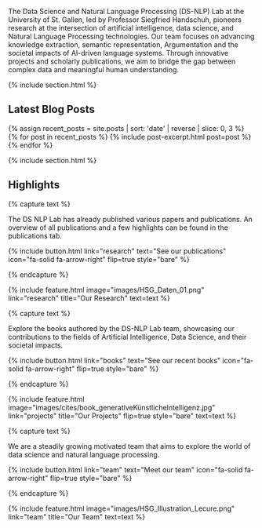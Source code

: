 ---
---

<!-- # DS-NLP Lab Blog and Research Website -->

The Data Science and Natural Language Processing (DS-NLP) Lab at the University of St. Gallen, led by Professor Siegfried Handschuh, pioneers research at the intersection of artificial intelligence, data science, and Natural Language Processing technologies. Our team focuses on advancing knowledge extraction, semantic representation, Argumentation and the societal impacts of AI-driven language systems. Through innovative projects and scholarly publications, we aim to bridge the gap between complex data and meaningful human understanding. 

{% include section.html %}

## Latest Blog Posts

{% assign recent_posts = site.posts | sort: 'date' | reverse | slice: 0, 3 %}
{% for post in recent_posts %}
  {% include post-excerpt.html post=post %}
{% endfor %}

{% include section.html %}


## Highlights

{% capture text %}

The DS NLP Lab has already published various papers and publications. An overview of all publications and a few highlights can be found in the publications tab.

{%
  include button.html
  link="research"
  text="See our publications"
  icon="fa-solid fa-arrow-right"
  flip=true
  style="bare"
%}

{% endcapture %}

{%
  include feature.html
  image="images/HSG_Daten_01.png"
  link="research"
  title="Our Research"
  text=text
%}

{% capture text %}

Explore the books authored by the DS-NLP Lab team, showcasing our contributions to the fields of Artificial Intelligence, Data Science, and their societal impacts. 

{%
  include button.html
  link="books"
  text="See our recent books"
  icon="fa-solid fa-arrow-right"
  flip=true
  style="bare"
%}

{% endcapture %}

{%
  include feature.html
  image="images/cites/book_generativeKünstlicheIntelligenz.jpg"
  link="projects"
  title="Our Projects"
  flip=true
  style="bare"
  text=text
%}

{% capture text %}

We are a steadily growing motivated team that aims to explore the world of data science and natural language processing.

{%
  include button.html
  link="team"
  text="Meet our team"
  icon="fa-solid fa-arrow-right"
  flip=true
  style="bare"
%}

{% endcapture %}

{%
  include feature.html
  image="images/HSG_Illustration_Lecure.png"
  link="team"
  title="Our Team"
  text=text
%}
